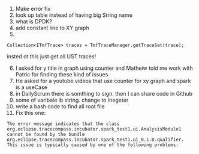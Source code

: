 1. Make error fix 
2. look up table instead of having big String name
3. what is DPDK?
4. add constant line to XY graph
5.         
```
Collection<ITmfTrace> traces = TmfTraceManager.getTraceSet(trace);
```
insted ot this just get all UST traces!

6. I asked for y title in graph using counter and Matheiw told me work with Patric for finding these kind of issues
8. He asked for a youtube videos that use counter for xy graph and spark is a useCase
9. in DailyScrum there is somthing to sign. then I can share code in Github 
10. some of varibale ib string. change to Inegeter
11. write a bash code to find all root file
12. Fix this one: 
```
The error message indicates that the class org.eclipse.tracecompass.incubator.spark_test1.ui.AnalysisModule1 cannot be found by the bundle org.eclipse.tracecompass.incubator.spark_test1.ui_0.1.0.qualifier. This issue is typically caused by one of the following problems:
```
